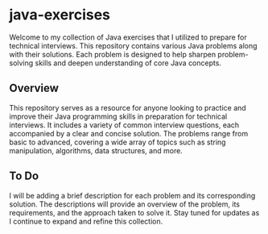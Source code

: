 # java-exercises
Welcome to my collection of Java exercises that I utilized to prepare for technical interviews. This repository contains various Java problems along with their solutions. Each problem is designed to help sharpen problem-solving skills and deepen understanding of core Java concepts.

## Overview
This repository serves as a resource for anyone looking to practice and improve their Java programming skills in preparation for technical interviews. It includes a variety of common interview questions, each accompanied by a clear and concise solution. The problems range from basic to advanced, covering a wide array of topics such as string manipulation, algorithms, data structures, and more.

## To Do
I will be adding a brief description for each problem and its corresponding solution. The descriptions will provide an overview of the problem, its requirements, and the approach taken to solve it. Stay tuned for updates as I continue to expand and refine this collection.